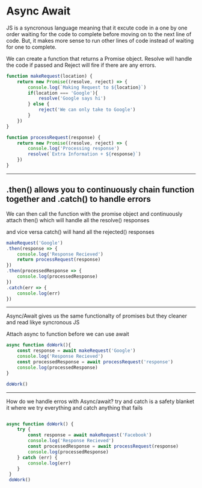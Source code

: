 # Async Await

JS is a syncronous language meaning that it excute code in a one by one order waiting for the code to complete before moving on to the next line of code. But, it makes more sense to run other lines of code instead of waiting for one to complete. 

We can create a function that returns a Promise object. Resolve will handle the code if passed and Reject will fire if there are any errors.

 
```js
function makeRequest(location) {
    return new Promise((resolve, reject) => {
        console.log(`Making Request to ${location}`)
        if(location === 'Google'){
            resolve('Google says hi')
        } else {
            reject('We can only take to Google')
        }
    })
}

function processRequest(response) {
    return new Promise((resolve, reject) => {
        console.log('Processing response')
        resolve(`Extra Information + ${response}`)
    })
}
```

-----------------------------------------------------
## .then() allows you to continuously chain function together  and .catch() to handle errors

We can then call the function with the promise object and continuously attach then() which will handle all the resolve() responses

and vice versa catch()  will hand all the rejected() responses

```js
makeRequest('Google')
.then(response => {
    console.log('Response Recieved')
    return processRequest(response)
})
.then(processedResponse => {
    console.log(processedResponse)
})
.catch(err => {
    console.log(err)
})

```
-----------------------------------------------------
Async/Await gives us the same functionalty of promises but they cleaner and read likye syncronous JS

Attach async to function before we can use await

```js
async function doWork(){
    const response = await makeRequest('Google')
    console.log('Response Recieved')
    const processedResponse = await processRequest('response')
    console.log(processedResponse)
}

doWork()

```
-----------------------------------------------------
How do we handle erros with Async/await?
try and catch is a safety blanket it where we try everything and catch anything that fails

```js

async function doWork() {
    try {
        const response = await makeRequest('Facebook')
        console.log('Response Recieved')
        const processedResponse = await processRequest(response)
        console.log(processedResponse)    
    } catch (err) {
        console.log(err)
    }
 }
 doWork()
 
```

